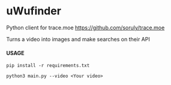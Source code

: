 # uWufinder
Python client for trace.moe
https://github.com/soruly/trace.moe

Turns a video into images and make searches on their API

#### USAGE
```
pip install -r requirements.txt

python3 main.py --video <Your video>
```
